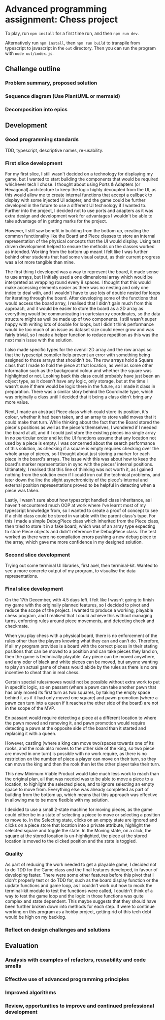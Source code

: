 # Advanced programming assignment: Chess project
To play, run `npm install` for a first time run, and then `npm run dev`.

Alternatively run `npm install`, then `npm run build` 
to transpile from typescript to javascript in the `out` directory. 
Then you can run the program with `node out/index.js`.

## Challenge outline

### Problem summary, proposed solution
### Sequence diagram (Use PlantUML or mermaid)
### Decomposition into epics

## Development
### Good programming standards
TDD, typescript, descriptive names, re-usability.

### First slice development
For my first slice, I still wasn't decided on a technology for displaying my game, but I wanted to start building the components that would be 
required whichever tech I chose. I thought about using Ports & Adapters (or Hexagonal) architecture to keep the logic highly decoupled from the UI, 
as this would allow me to create internal functions that accept a callback to display with some injected UI adapter, and the game could be further developed 
in the future to use a different UI technology if I wanted to. Further into the project, I decided not to use ports and adapters as it was extra design and 
development work for advantages I wouldn't be able to take advantage of in getting marks for the project.

However, I still saw benefit in building from the bottom up, creating the common functionality like the Board and Piece classes to store an internal 
representation of the physical concepts that the UI would display. Using test driven development helped to ensure the methods on the classes worked as 
intended. Working from the bottom up meant I felt like I was further behind other students that had some visual output, as their current progress was 
a lot more tangible than mine.

The first thing I developed was a way to represent the board, it made sense to use arrays, but I initially used a one dimensional array which would be 
interpreted as wrapping round every 8 spaces. I thought that this would make accessing elements easier as there was no nesting and only one index to deal with,
and I wouldn't have to use lots of double nested for loops for iterating through the board. After developing some of the functions that would access the 
board array, I realised that I didn't gain much from this approach, and it would be easier to store the board as a 2D array as everything would be communicating
in cartesian xy coordinates, so the data structure might as well be made up of two components. I still wasn't super happy with writing lots of double for loops,
but I didn't think performance would be too much of an issue as dataset size could never grow and was fairly trivial, so I made a helper function to reduce 
repetition as this was the next main issue with the solution.

I also made specific types for the overall 2D array and the row arrays so that the typescript compiler help prevent an error with something being assigned to 
those arrays that shouldn't be. The row arrays hold a Square class that I made to hold the piece at that location, as well as some other information such as the 
background colour and whether the square was highlighted or not. Looking back this class could probably have just been an object type, as it doesn't have any
logic, only storage, but at the time I wasn't sure if there would be logic there in the future, so I made it class in preparation. There was a similar story 
behind the Coordinate type, which was originally a class until I decided that it being a class didn't bring any more value.

Next, I made an abstract Piece class which could store its position, it's colour, whether it had been taken, and an array to store valid moves that it 
could make that turn. While thinking about the fact that the Board stored the piece's positions as well as the piece's themselves, I wondered if I needed the 
board at all, and if I could just store the existing pieces ina single array in no particular order and let the UI functions assume that any location not used 
by a piece is empty. I was concerned about the search performance of this solution, as checking if a square is empty requires checking over the whole array 
of pieces, so I thought about just storing a marker for each piece in the board's arrays. The issue with this was about how to keep the board's marker 
representation in sync with the pieces' internal positions. Ultimately, I realised that this line of thinking was not worth it, as I gained nothing from the 
solution even if I could iron out the technical problems, and later down the line the slight asynchronicity of the piece's internal and external position 
representations proved to be helpful in detecting when a piece was taken.

Lastly, I wasn't sure about how typescript handled class inheritance, as I haven't encountered much OOP at work where I've learnt most of my typescript 
knowledge from, so I wanted to create a proof of concept to see if a child class could be stored in variable with the parent class's type. For this I made 
a simple DebugPiece class which inherited from the Piece class, then tried to store it in a fake board, which was of an array type expecting to store 
Piece objects and didn't reference the DebugPiece class. The test worked as there were no compilation errors pushing a new debug piece to the array, which 
gave me more confidence in my designed solution.

### Second slice development
Trying out some terminal UI libraries, first axel, then terminal-kit. Wanted to see a more concrete output of my program, to visualise the data 
representations.

### Final slice development
On the 17th December, with 4.5 days left, I felt like I wasn't going to finish my game with the originally planned features, 
so I decided to pivot and reduce the scope of the project. I wanted to produce a working, playable chess program, 
and I realised that I could achieve this without managing turns, enforcing rules around piece movements, and detecting check and checkmate.

When you play chess with a physical board, there is no enforcement of the rules other than the players knowing what they can and can't do. 
Therefore, if all my program provides is a board with the correct pieces in their stating positions that can be moved to a position and 
can take pieces they land on, then the game is technically playable. Any piece can be moved anywhere, and any oder of black and white pieces can be moved, 
but anyone wanting to play an actual game of chess would abide by the rules as there is no ore incentive to cheat than in real chess.

Certain special rules/moves would not be possible without extra work to put in specific logic, so en passant 
(where a pawn can take another pawn that has only moved its first turn as two squares, 
by taking the empty space behind it as if it had only moved one square) and pawn promotion
(where a pawn can turn into a queen if it reaches the other side of the board) are not in the scope of the MVP. 

En passant would require detecting a piece at a different location to where the pawn moved and removing it, and pawn promotion would require 
detecting a pawn at the opposite side of the board than it started and replacing it with a queen.

However, castling (where a king can move two/spaces towards one of its rooks, and the rook also moves to the other side of the king, 
so two piece are moved in one turn) is possible with no work require, as there is no restriction on the number of piece a player can
move on their turn, so they can move the king and then the rook then let the other player take their turn.

This new Minimum Viable Product would take much less work to reach than the original plan, all that was needed was to be able to move 
a piece to a location, to highlight the selected piece, and to ignore selecting an empty space to move from. 
Everything else was already completed as part of building from the bottom up, 
which means that this approach was effective in allowing me to be more flexible with my solution.

I decided to use a small 2-state machine for moving pieces, as the game could either be in a state of selecting a piece to move or 
selecting a position to move to. In the Selecting state, clicks on an empty state are ignored and clicks on a piece store that location into 
a private attribute, highlight the selected square and toggle the state. In the Moving state, on a click, the square at the stored location is un-highlighted, 
the piece at the stored location is moved to the clicked position and the state is toggled.

### Quality
As part of reducing the work needed to get a playable game, I decided not to do TDD for the Game class and the final features developed, in favour of
developing faster. There were some other features before this pivot that I didn't properly test or do TDD for, such as the board display function or
the update functions and game loop, as I couldn't work out how to mock the terminal-kit module to test the functions were called, I couldn't think of a way
to test the game loop and the logic in those functions was quite complex and state dependent. This maybe suggests that they should have been further broken
down into methods for each step. If were to continue working on this program as a hobby project, getting rid of this tech debt would be high on my backlog.

### Reflect on design challenges and solutions

## Evaluation

### Analysis with examples of refactors, reusability and code smells
### Effective use of advanced programming principles
### Improved algorithms
### Review, opportunities to improve and continued professional development